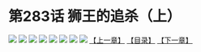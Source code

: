# 第283话 狮王的追杀（上）
![](https://mhpic.xiaomingtaiji.net/comic/D/斗破苍穹拆分版/283话/1.jpg-zymk.middle.webp)
![](https://mhpic.xiaomingtaiji.net/comic/D/斗破苍穹拆分版/283话/2.jpg-zymk.middle.webp)
![](https://mhpic.xiaomingtaiji.net/comic/D/斗破苍穹拆分版/283话/3.jpg-zymk.middle.webp)
![](https://mhpic.xiaomingtaiji.net/comic/D/斗破苍穹拆分版/283话/4.jpg-zymk.middle.webp)
![](https://mhpic.xiaomingtaiji.net/comic/D/斗破苍穹拆分版/283话/5.jpg-zymk.middle.webp)
![](https://mhpic.xiaomingtaiji.net/comic/D/斗破苍穹拆分版/283话/6.jpg-zymk.middle.webp)
![](https://mhpic.xiaomingtaiji.net/comic/D/斗破苍穹拆分版/283话/7.jpg-zymk.middle.webp)
![](https://mhpic.xiaomingtaiji.net/comic/D/斗破苍穹拆分版/283话/8.jpg-zymk.middle.webp)
[【上一章】](./282.md)
[【目录】](./README.md)
[【下一章】](./284.md)
